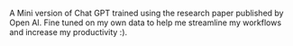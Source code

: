 A Mini version of Chat GPT trained using the research paper published by Open AI. Fine tuned on my own data to help me streamline my workflows and increase my productivity :).
